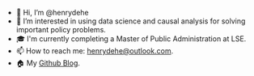 - 👋 Hi, I’m @henrydehe
- 👀 I’m interested in using data science and causal analysis for solving important policy problems.
- 🎓 I'm currently completing a Master of Public Administration at LSE.
- 📫 How to reach me: henrydehe@outlook.com.
- 🏠 My [Github Blog](https://henrydehe.github.io/).
